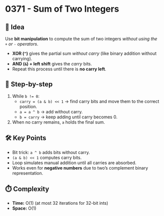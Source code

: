 # 0371 - Sum of Two Integers

## 🧠 Idea

Use **bit manipulation** to compute the sum of two integers *without using the `+` or `-` operators*.

- **XOR (`^`)** gives the partial sum *without carry* (like binary addition without carrying).
- **AND (`&`) + left shift** gives the *carry* bits.
- Repeat this process until there is **no carry left**.

## 🔁 Step-by-step

1. While `b != 0`:
   - `carry = (a & b) << 1` → find carry bits and move them to the correct position.
   - `a = a ^ b` → add without carry.
   - `b = carry` → keep adding until carry becomes 0.
2. When no carry remains, `a` holds the final sum.

## 🛠️ Key Points

- Bit trick: `a ^ b` adds bits without carry.
- `(a & b) << 1` computes carry bits.
- Loop simulates manual addition until all carries are absorbed.
- Works even for **negative numbers** due to two’s complement binary representation.

## ⏱️ Complexity

- **Time:** O(1) (at most 32 iterations for 32-bit ints)
- **Space:** O(1)
